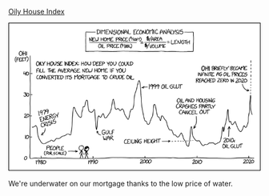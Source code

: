 [Oily House Index](https://xkcd.com/2327)

![Oily House Index](./random_comic.png)

We're underwater on our mortgage thanks to the low price of water.

